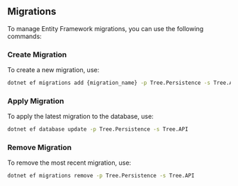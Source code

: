 ## Migrations

To manage Entity Framework migrations, you can use the following commands:

### Create Migration

To create a new migration, use:

```bash
dotnet ef migrations add {migration_name} -p Tree.Persistence -s Tree.API
```

### Apply Migration

To apply the latest migration to the database, use:

```bash
dotnet ef database update -p Tree.Persistence -s Tree.API
```

### Remove Migration

To remove the most recent migration, use:

```bash
dotnet ef migrations remove -p Tree.Persistence -s Tree.API
```